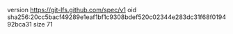 version https://git-lfs.github.com/spec/v1
oid sha256:20cc5bacf49289e1eaf1bf1c9308bdef520c02344e283dc31f68f019492bca31
size 71

